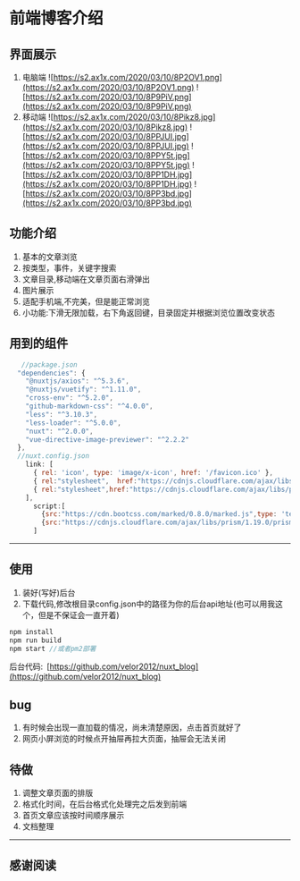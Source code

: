 # 前端博客介绍

## 界面展示

1. 电脑端
![https://s2.ax1x.com/2020/03/10/8P2OV1.png](https://s2.ax1x.com/2020/03/10/8P2OV1.png)
![https://s2.ax1x.com/2020/03/10/8P9PiV.png](https://s2.ax1x.com/2020/03/10/8P9PiV.png)
2. 移动端
![https://s2.ax1x.com/2020/03/10/8Pikz8.jpg](https://s2.ax1x.com/2020/03/10/8Pikz8.jpg)
![https://s2.ax1x.com/2020/03/10/8PPJUI.jpg](https://s2.ax1x.com/2020/03/10/8PPJUI.jpg)
![https://s2.ax1x.com/2020/03/10/8PPY5t.jpg](https://s2.ax1x.com/2020/03/10/8PPY5t.jpg)
![https://s2.ax1x.com/2020/03/10/8PP1DH.jpg](https://s2.ax1x.com/2020/03/10/8PP1DH.jpg)
![https://s2.ax1x.com/2020/03/10/8PP3bd.jpg](https://s2.ax1x.com/2020/03/10/8PP3bd.jpg)

## 功能介绍

1. 基本的文章浏览
2. 按类型，事件，关键字搜索
3. 文章目录,移动端在文章页面右滑弹出
4. 图片展示
5. 适配手机端,不完美，但是能正常浏览
6. 小功能:下滑无限加载，右下角返回键，目录固定并根据浏览位置改变状态

## 用到的组件

``` js
   //package.json
  "dependencies": {
    "@nuxtjs/axios": "^5.3.6",
    "@nuxtjs/vuetify": "^1.11.0",
    "cross-env": "^5.2.0",
    "github-markdown-css": "^4.0.0",
    "less": "^3.10.3",
    "less-loader": "^5.0.0",
    "nuxt": "^2.0.0",
    "vue-directive-image-previewer": "^2.2.2"
  },
  //nuxt.config.json
    link: [
      { rel: 'icon', type: 'image/x-icon', href: '/favicon.ico' },
      { rel:"stylesheet",  href:"https://cdnjs.cloudflare.com/ajax/libs/animate.css/3.7.2/animate.min.css"},
      { rel:"stylesheet",href:"https://cdnjs.cloudflare.com/ajax/libs/prism/1.19.0/themes/prism.min.css"}
    ],
      script:[
        {src:"https://cdn.bootcss.com/marked/0.8.0/marked.js",type: 'text/javascript', charset: 'utf-8'},
        {src:"https://cdnjs.cloudflare.com/ajax/libs/prism/1.19.0/prism.min.js",dataManual:true,type: 'text/javascript', charset: 'utf-8'} ,
      ]
```

***

## 使用

1. 装好(写好)后台
2. 下载代码,修改根目录config.json中的路径为你的后台api地址(也可以用我这个，但是不保证会一直开着)

``` js
npm install
npm run build
npm start //或者pm2部署

```

后台代码:&ensp;[https://github.com/velor2012/nuxt_blog](https://github.com/velor2012/nuxt_blog)

## bug

1. 有时候会出现一直加载的情况，尚未清楚原因，点击首页就好了
2. 网页小屏浏览的时候点开抽屉再拉大页面，抽屉会无法关闭

## 待做

1. 调整文章页面的排版
2. 格式化时间，在后台格式化处理完之后发到前端
3. 首页文章应该按时间顺序展示
4. 文档整理

***

## 感谢阅读
